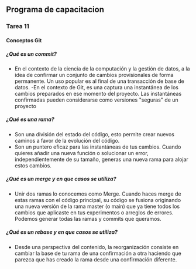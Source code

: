 ## Programa de capacitacion
### Tarea 11

#### Conceptos Git

#####  ¿Qué es un commit?
- En el contexto de la ciencia de la computación y la gestión de datos, a la idea de confirmar un conjunto de cambios provisionales de forma permanente. Un uso popular es al final de una transacción de base de datos.
-En el contexto de Git, es una captura una instantánea de los cambios preparados en ese momento del proyecto. Las instantáneas confirmadas pueden considerarse como versiones "seguras" de un proyecto 

##### ¿Qué es una rama?

- Son una división del estado del código, esto permite crear nuevos caminos a favor de la evolución del código.
-  Son un puntero eficaz para las instantáneas de tus cambios. Cuando quieres añadir una nueva función o solucionar un error, independientemente de su tamaño, generas una nueva rama para alojar estos cambios.

#####  ¿Qué es un merge y en que casos se utiliza?

- Unir dos ramas lo conocemos como Merge. Cuando haces merge de estas ramas con el código principal, su código se fusiona originando una nueva versión de la rama master (o main) que ya tiene todos los cambios que aplicaste en tus experimentos o arreglos de errores. Podemos generar todas las ramas y commits que queramos.
 
##### ¿Qué es un rebase y en que casos se utiliza?
- Desde una perspectiva del contenido, la reorganización consiste en cambiar la base de tu rama de una confirmación a otra haciendo que parezca que has creado la rama desde una confirmación diferente.
